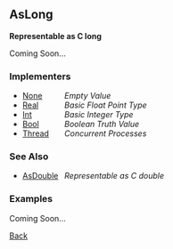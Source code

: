 AsLong
------
__Representable as C long__

Coming Soon...


### Implementers

* <span style="width:75px; float:left;">[None](none)</span> _Empty Value_
* <span style="width:75px; float:left;">[Real](real)</span> _Basic Float Point Type_
* <span style="width:75px; float:left;">[Int](int)</span> _Basic Integer Type_
* <span style="width:75px; float:left;">[Bool](bool)</span> _Boolean Truth Value_
* <span style="width:75px; float:left;">[Thread](thread)</span> _Concurrent Processes_


### See Also

* <span style="width:75px; float:left;">[AsDouble](asdouble)</span> _Representable as C double_


### Examples

Coming Soon...

[Back](/documentation)
